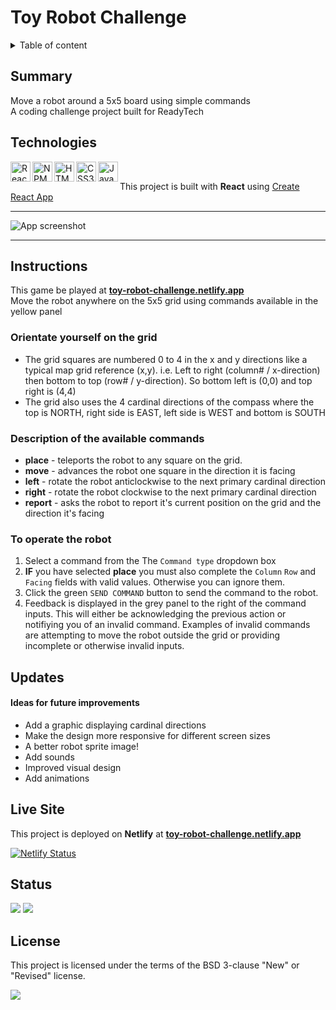 # Toy Robot Challenge

<details>
<summary>Table of content</summary>
  
## Table of Content
- [Summary](#summary)
- [Technologies](#technologies)
- [Instructions](#instructions)
- [Updates](#updates)
- [Live Site](#live-site)  
- [Status](#status)
- [License](#license)  

</details>

## Summary
Move a robot around a 5x5 board using simple commands<br>
A coding challenge project built for ReadyTech

## Technologies
[
<img align="left" height="32" width="32" alt="React logo" src="https://cdn.jsdelivr.net/npm/simple-icons@v3/icons/react.svg" />
<img align="left" height="32" width="32" alt="NPM logo" src="https://cdn.jsdelivr.net/npm/simple-icons@v3/icons/npm.svg" />
<img align="left" height="32" width="32" alt="HTML5 logo" src="https://cdn.jsdelivr.net/npm/simple-icons@v3/icons/html5.svg" />
<img align="left" height="32" width="32" alt="CSS3 logo" src="https://cdn.jsdelivr.net/npm/simple-icons@v3/icons/css3.svg" />
<img align="left" height="32" width="32" alt="JavaScript logo" src="https://cdn.jsdelivr.net/npm/simple-icons@v3/icons/javascript.svg" />
](https://github.com/MakeItBack/Learning-Tracker)<br>

This project is built with **React** using [Create React App](https://github.com/facebook/create-react-app)

---

![App screenshot](screencapture.gif)

---

## Instructions

This game be played at **[toy-robot-challenge.netlify.app](https://toy-robot-challenge.netlify.app/)**<br>
Move the robot anywhere on the 5x5 grid using commands available in the yellow panel

### Orientate yourself on the grid
- The grid squares are numbered 0 to 4 in the x and y directions like a typical map grid reference (x,y). i.e. Left to right (column# / x-direction) then bottom to top (row# / y-direction). So bottom left is (0,0) and top right is (4,4)
- The grid also uses the 4 cardinal directions of the compass where the top is NORTH, right side is EAST, left side is WEST and bottom is SOUTH

### Description of the available commands

- **place** - teleports the robot to any square on the grid. 
- **move** - advances the robot one square in the direction it is facing
- **left** - rotate the robot anticlockwise to the next primary cardinal direction
- **right** - rotate the robot clockwise to the next primary cardinal direction
- **report** - asks the robot to report it's current position on the grid and the direction it's facing

### To operate the robot

1) Select a command from the The ``Command type`` dropdown box
2) **IF** you have selected **place** you must also complete the ``Column`` ``Row`` and ``Facing`` fields with valid values. Otherwise you can ignore them.
3) Click the green ``SEND COMMAND`` button to send the command to the robot.
4) Feedback is displayed in the grey panel to the right of the command inputs. This will either be acknowledging the previous action or notifiying you of an invalid command. Examples of invalid commands are attempting to move the robot outside the grid or providing incomplete or otherwise invalid inputs. 


## Updates

#### Ideas for future improvements
- Add a graphic displaying cardinal directions
- Make the design more responsive for different screen sizes
- A better robot sprite image!
- Add sounds
- Improved visual design
- Add animations

## Live Site

This project is deployed on **Netlify** at **[toy-robot-challenge.netlify.app](https://toy-robot-challenge.netlify.app/)**

[![Netlify Status](https://api.netlify.com/api/v1/badges/c11f6b75-05e5-435d-bf81-b02361d79bb3/deploy-status)](https://app.netlify.com/sites/toy-robot-challenge/deploys)

## Status
<a href="https://GitHub.com/MakeItBack/Toy-Robot-Challenge/graphs/commit-activity"><img src="https://img.shields.io/badge/Maintained%3F-yes-green.svg"></a>
<a href="https://GitHub.com/MakeItBack/Toy-Robot-Challenge/commit"><img src="https://img.shields.io/github/last-commit/MakeItBack/Toy-Robot-Challenge"></a>

## License

This project is licensed under the terms of the BSD 3-clause "New" or "Revised" license.

<a href="https://opensource.org/licenses"><img src="https://img.shields.io/github/license/MakeItBack/toy-robot-challenge?color=dodgerblue"></a><br>
